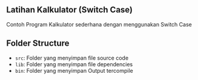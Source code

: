 ## Latihan Kalkulator (Switch Case)

Contoh Program Kalkulator sederhana dengan menggunakan Switch Case

## Folder Structure

- `src`: Folder yang menyimpan file source code
- `lib`: Folder yang menyimpan file dependencies
- `bin`: Folder yang menyimpan Output tercompile